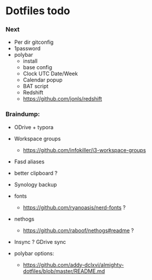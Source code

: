 # Dotfiles todo

### Next
- Per dir gitconfig
- 1password
- polybar
  + install
  + base config
  + Clock UTC Date/Week
  + Calendar popup
  - BAT script
  - Redshift
   - https://github.com/jonls/redshift   


### Braindump:
- ODrive + typora
- Workspace groups
  - https://github.com/infokiller/i3-workspace-groups
- Fasd aliases
- better clipboard ?
- Synology backup
- fonts
  - https://github.com/ryanoasis/nerd-fonts  ?
- nethogs
  - https://github.com/raboof/nethogs#readme ?
- Insync ? GDrive sync

- polybar options:
  - https://github.com/addy-dclxvi/almighty-dotfiles/blob/master/README.md
